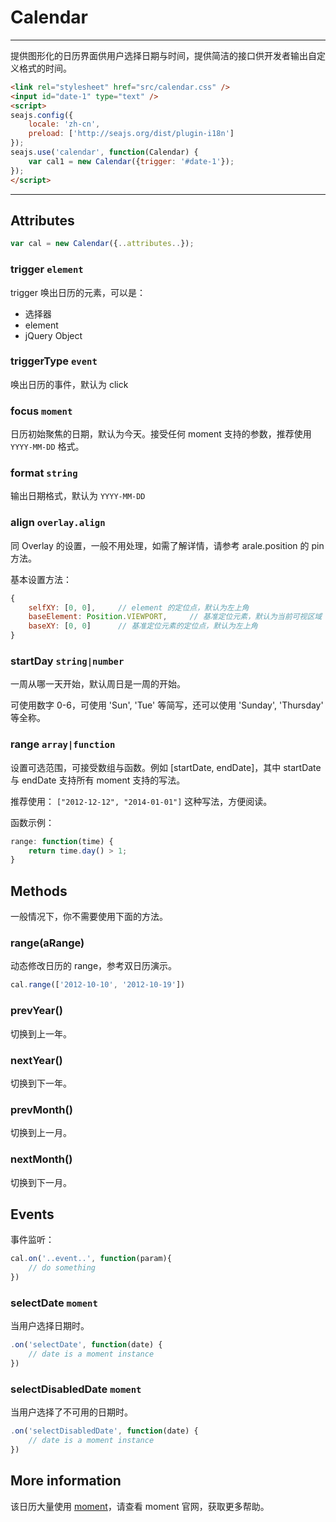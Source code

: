 # Calendar

-------------

提供图形化的日历界面供用户选择日期与时间，提供简洁的接口供开发者输出自定义格式的时间。

`````html
<link rel="stylesheet" href="src/calendar.css" />
<input id="date-1" type="text" />
<script>
seajs.config({
    locale: 'zh-cn',
    preload: ['http://seajs.org/dist/plugin-i18n']
});
seajs.use('calendar', function(Calendar) {
    var cal1 = new Calendar({trigger: '#date-1'});
});
</script>
`````

------------


## Attributes

```javascript
var cal = new Calendar({..attributes..});
```


### trigger `element`

trigger 唤出日历的元素，可以是：

- 选择器
- element
- jQuery Object


### triggerType `event`

唤出日历的事件，默认为 click

### focus `moment`

日历初始聚焦的日期，默认为今天。接受任何 moment 支持的参数，推荐使用 ``YYYY-MM-DD`` 格式。

### format `string`

输出日期格式，默认为 ``YYYY-MM-DD``

### align `overlay.align`

同 Overlay 的设置，一般不用处理，如需了解详情，请参考 arale.position 的 pin 方法。

基本设置方法：

```javascript
{
    selfXY: [0, 0],     // element 的定位点，默认为左上角
    baseElement: Position.VIEWPORT,     // 基准定位元素，默认为当前可视区域
    baseXY: [0, 0]      // 基准定位元素的定位点，默认为左上角
}
```

### startDay `string|number`

一周从哪一天开始，默认周日是一周的开始。

可使用数字 0-6，可使用 'Sun', 'Tue' 等简写，还可以使用 'Sunday', 'Thursday' 等全称。

### range `array|function`

设置可选范围，可接受数组与函数。例如 [startDate, endDate]，其中 startDate 与 endDate 支持所有 moment 支持的写法。

推荐使用： ``["2012-12-12", "2014-01-01"]`` 这种写法，方便阅读。

函数示例：

```javascript
range: function(time) {
    return time.day() > 1;
}
```


## Methods

一般情况下，你不需要使用下面的方法。

### range(aRange)

动态修改日历的 range，参考双日历演示。

```javascript
cal.range(['2012-10-10', '2012-10-19'])
```

### prevYear()

切换到上一年。

### nextYear()

切换到下一年。

### prevMonth()

切换到上一月。

### nextMonth()

切换到下一月。


## Events

事件监听：

```javascript
cal.on('..event..', function(param){
    // do something
})
```

### selectDate `moment`

当用户选择日期时。

```javascript
.on('selectDate', function(date) {
    // date is a moment instance
})
```

### selectDisabledDate `moment`

当用户选择了不可用的日期时。

```javascript
.on('selectDisabledDate', function(date) {
    // date is a moment instance
})
```

## More information

该日历大量使用 [moment](http://momentjs.com)，请查看 moment 官网，获取更多帮助。
